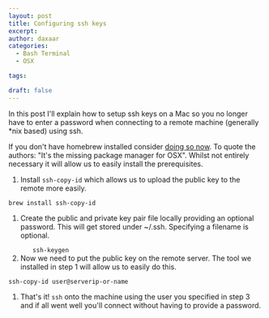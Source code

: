 ```yaml
---
layout: post
title: Configuring ssh keys
excerpt: 
author: daxaar
categories:
  - Bash Terminal
  - OSX

tags:

draft: false
---
```

In this post I'll explain how to setup ssh keys on a Mac so you no longer have to enter a password when connecting to a remote machine (generally *nix based) using ssh.

If you don't have homebrew installed consider <a href="http://brew.sh/">doing so now</a>. To quote the authors: "It's the missing package manager for OSX". Whilst not entirely necessary it will allow us to easily install the prerequisites.

<ol>
    <li>Install <code>ssh-copy-id</code> which allows us to upload the public key to the remote more easily.</li>
</ol>

<code>brew install ssh-copy-id</code>

<ol>
    <li>Create the public and private key pair file locally providing an optional password. This will get stored under ~/.ssh. Specifying a filename is optional.</li>
<ol>
<code>ssh-keygen</code>
</ol>
    <li>Now we need to put the public key on the remote server. The tool we installed in step 1 will allow us to easily do this.</li>
</ol>

<code>ssh-copy-id user@serverip-or-name</code>

<ol>
    <li>That's it! <code>ssh</code> onto the machine using the user you specified in step 3 and if all went well you'll connect without having to provide a password.</li>
</ol>
